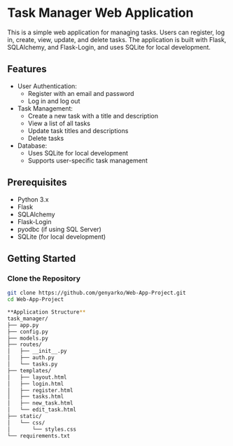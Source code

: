 # Task Manager Web Application

This is a simple web application for managing tasks. Users can register, log in, create, view, update, and delete tasks. The application is built with Flask, SQLAlchemy, and Flask-Login, and uses SQLite for local development.

## Features

- User Authentication:
  - Register with an email and password
  - Log in and log out
- Task Management:
  - Create a new task with a title and description
  - View a list of all tasks
  - Update task titles and descriptions
  - Delete tasks
- Database:
  - Uses SQLite for local development
  - Supports user-specific task management

## Prerequisites

- Python 3.x
- Flask
- SQLAlchemy
- Flask-Login
- pyodbc (if using SQL Server)
- SQLite (for local development)

## Getting Started

### Clone the Repository

```bash
git clone https://github.com/genyarko/Web-App-Project.git
cd Web-App-Project

**Application Structure**
task_manager/
├── app.py
├── config.py
├── models.py
├── routes/
│   ├── __init__.py
│   ├── auth.py
│   └── tasks.py
├── templates/
│   ├── layout.html
│   ├── login.html
│   ├── register.html
│   ├── tasks.html
│   ├── new_task.html
│   └── edit_task.html
├── static/
│   └── css/
│       └── styles.css
└── requirements.txt

